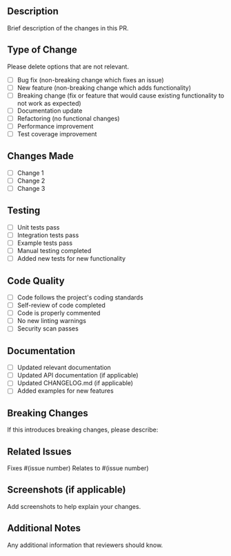 ## Description
Brief description of the changes in this PR.

## Type of Change
Please delete options that are not relevant.

- [ ] Bug fix (non-breaking change which fixes an issue)
- [ ] New feature (non-breaking change which adds functionality)
- [ ] Breaking change (fix or feature that would cause existing functionality to not work as expected)
- [ ] Documentation update
- [ ] Refactoring (no functional changes)
- [ ] Performance improvement
- [ ] Test coverage improvement

## Changes Made
- [ ] Change 1
- [ ] Change 2
- [ ] Change 3

## Testing
- [ ] Unit tests pass
- [ ] Integration tests pass
- [ ] Example tests pass
- [ ] Manual testing completed
- [ ] Added new tests for new functionality

## Code Quality
- [ ] Code follows the project's coding standards
- [ ] Self-review of code completed
- [ ] Code is properly commented
- [ ] No new linting warnings
- [ ] Security scan passes

## Documentation
- [ ] Updated relevant documentation
- [ ] Updated API documentation (if applicable)
- [ ] Updated CHANGELOG.md (if applicable)
- [ ] Added examples for new features

## Breaking Changes
If this introduces breaking changes, please describe:

## Related Issues
Fixes #(issue number)
Relates to #(issue number)

## Screenshots (if applicable)
Add screenshots to help explain your changes.

## Additional Notes
Any additional information that reviewers should know.